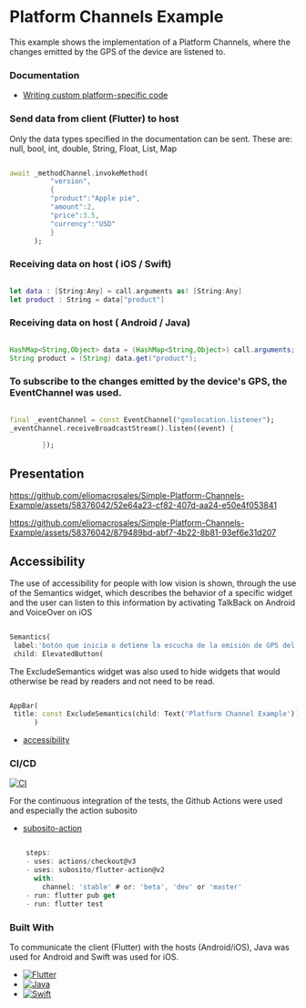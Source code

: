 
# Platform Channels Example




This example shows the implementation of a Platform Channels, where the changes emitted by the GPS of the device are listened to.


### Documentation

* [Writing custom platform-specific code](https://docs.flutter.dev/platform-integration/platform-channels)




### Send data from client (Flutter) to host

Only the data types specified in the documentation can be sent. These are:
null, bool, int, double, String, Float, List, Map

```dart

await _methodChannel.invokeMethod(
          "version",
          {
          "product":"Apple pie",
          "amount":2,
          "price":3.5,
          "currency":"USD"
          }
      );

```

### Receiving data on host ( iOS / Swift)

```swift

let data : [String:Any] = call.arguments as! [String:Any]
let product : String = data["product"]

```

### Receiving data on host ( Android / Java)

```java

HashMap<String,Object> data = (HashMap<String,Object>) call.arguments;
String product = (String) data.get("product");

```
### To subscribe to the changes emitted by the device's GPS, the EventChannel was used.

```dart

final _eventChannel = const EventChannel("geolocation.listener");
_eventChannel.receiveBroadcastStream().listen((event) {
        
        });

```

## Presentation


https://github.com/eliomacrosales/Simple-Platform-Channels-Example/assets/58376042/52e64a23-cf82-407d-aa24-e50e4f053841

https://github.com/eliomacrosales/Simple-Platform-Channels-Example/assets/58376042/879489bd-abf7-4b22-8b81-93ef6e31d207

## Accessibility
The use of accessibility for people with low vision is shown, through the use of the Semantics widget, which describes the behavior of a specific widget and the user can listen to this information by activating TalkBack on Android and VoiceOver on iOS

```dart

Semantics(
 label:'botón que inicia o detiene la escucha de la emisión de GPS del dispositivo',
 child: ElevatedButton(

```
The ExcludeSemantics widget was also used to hide widgets that would otherwise be read by readers and not need to be read.

```dart

AppBar(
 title: const ExcludeSemantics(child: Text('Platform Channel Example')),
      )

```

* [accessibility](https://esflutter.dev/docs/development/accessibility-and-localization/accessibility)



### CI/CD
[![CI](https://github.com/eliomacrosales/Simple-Platform-Channels-Example/actions/workflows/main.yml/badge.svg?branch=main)](https://github.com/eliomacrosales/Simple-Platform-Channels-Example/actions/workflows/main.yml)

For the continuous integration of the tests, the Github Actions were used and especially the action subosito
* [subosito-action](https://github.com/subosito/flutter-action)
```dart

    steps:
    - uses: actions/checkout@v3
    - uses: subosito/flutter-action@v2
      with:
        channel: 'stable' # or: 'beta', 'dev' or 'master'
    - run: flutter pub get
    - run: flutter test

```


### Built With

To communicate the client (Flutter) with the hosts (Android/iOS), Java was used for Android and Swift was used for iOS.

* [![Flutter][Flutter.image]][Flutter-url]
* [![Java][Java.image]][Java-url]
* [![Swift][Swift.image]][Swift-url]




[Flutter.image]: https://img.shields.io/badge/Flutter-02569B?style=for-the-badge&logo=flutter&logoColor=white
[Flutter-url]: https://docs.flutter.dev/platform-integration/platform-channels
[Java.image]: https://img.shields.io/badge/Java-ffca28?style=for-the-badge&logo=openjdk&logoColor=white
[Java-url]: https://www.java.com/en/
[Swift.image]: https://img.shields.io/badge/Swift-FA7343?style=for-the-badge&logo=swift&logoColor=white
[Swift-url]: https://www.swift.org/documentation/















